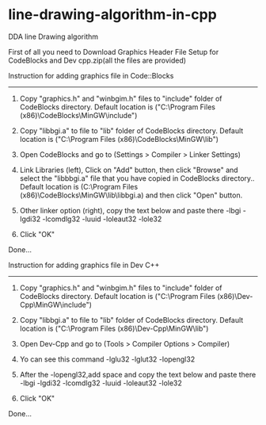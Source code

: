 # line-drawing-algorithm-in-cpp
DDA line Drawing algorithm


First of all you need to Download Graphics Header File Setup for CodeBlocks and Dev cpp.zip(all the files are provided)

Instruction for adding graphics file in Code::Blocks 
***************************************************************************************************

1) Copy "graphics.h" and "winbgim.h" files to "include" folder of CodeBlocks directory.
   Default location is ("C:\Program Files (x86)\CodeBlocks\MinGW\include\")

2) Copy "libbgi.a" to file to "lib" folder of CodeBlocks directory.
   Default location is ("C:\Program Files (x86)\CodeBlocks\MinGW\lib\")

3) Open CodeBlocks and go to (Settings > Compiler > Linker Settings)

4) Link Libraries (left), Click on "Add" button, then click "Browse" and select the "libbbgi.a"
   file that you have copied in CodeBlocks directory..
   Default location is (C:\Program Files (x86)\CodeBlocks\MinGW\lib\libbgi.a)
   and then click "Open" button.

5) Other linker option (right), copy the text below and paste there
   -lbgi -lgdi32 -lcomdlg32 -luuid -loleaut32 -lole32

6) Click "OK"

Done...

Instruction for adding graphics file in Dev C++
***************************************************************************************************

1) Copy "graphics.h" and "winbgim.h" files to "include" folder of CodeBlocks directory.
   Default location is ("C:\Program Files (x86)\Dev-Cpp\MinGW\include\")

2) Copy "libbgi.a" to file to "lib" folder of CodeBlocks directory.
   Default location is ("C:\Program Files (x86)\Dev-Cpp\MinGW\lib\")

3) Open Dev-Cpp and go to (Tools > Compiler  Options > Compiler)

4) Yo can see this command
	-lglu32 -lglut32 -lopengl32

5) After the -lopengl32,add space and copy the text below and paste there
   -lbgi -lgdi32 -lcomdlg32 -luuid -loleaut32 -lole32

6) Click "OK"

Done...
